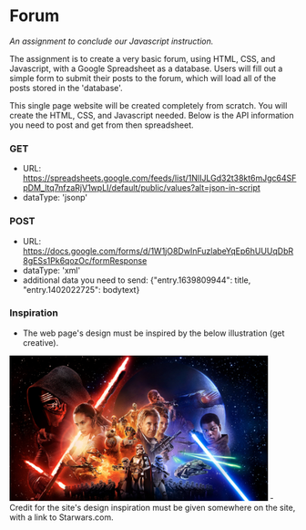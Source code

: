 # Forum
_An assignment to conclude our Javascript instruction._

The assignment is to create a very basic forum, using HTML, CSS, and Javascript, with a Google Spreadsheet as a database. Users will fill out a simple form to submit their posts to the forum, which will load all of the posts stored in the 'database'.

This single page website will be created completely from scratch. You will create the HTML, CSS, and Javascript needed. Below is the API information you need to post and get from then spreadsheet.

### GET
- URL: https://spreadsheets.google.com/feeds/list/1NlIJLGd32t38kt6mJgc64SFpDM_ltq7nfzaRjV1wpLI/default/public/values?alt=json-in-script
- dataType: 'jsonp'

### POST
- URL: https://docs.google.com/forms/d/1W1jO8DwInFuzlabeYqEp6hUUUqDbR8gESs1Pk6qozOc/formResponse
- dataType: 'xml'
- additional data you need to send: {"entry.1639809944": title, "entry.1402022725": bodytext}

### Inspiration
- The web page's design must be inspired by the below illustration (get creative).
<img src="star_wars_force.jpg" width= "90%" style="max-width: 500px" />
- Credit for the site's design inspiration must be given somewhere on the site, with a link to Starwars.com.
